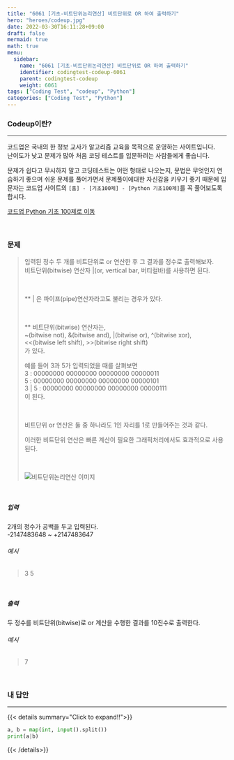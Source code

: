 ```yaml
---
title: "6061 [기초-비트단위논리연산] 비트단위로 OR 하여 출력하기"
hero: "heroes/codeup.jpg"
date: 2022-03-30T16:11:28+09:00
draft: false
mermaid: true
math: true
menu:
  sidebar:
    name: "6061 [기초-비트단위논리연산] 비트단위로 OR 하여 출력하기"
    identifier: codingtest-codeup-6061
    parent: codingtest-codeup
    weight: 6061
tags: ["Coding Test", "codeup", "Python"]
categories: ["Coding Test", "Python"]
---
```


### Codeup이란?
---
코드업은 국내의 한 정보 교사가 알고리즘 교육을 목적으로 운영하는 사이트입니다.\
난이도가 낮고 문제가 많아 처음 코딩 테스트를 입문하려는 사람들에게 좋습니다.

문제가 쉽다고 무시하지 말고 코딩테스트는 어떤 형태로 나오는지, 문법은 무엇인지 연습하기 좋으며 쉬운 문제를 풀어가면서 문제풀이에대한 자신감을 키우기 좋기 때문에 입문자는 코드업 사이트의 `[홈] - [기초100제] - [Python 기초100제]`를 꼭 풀어보도록 합시다.

[코드업 Python 기초 100제로 이동](https://codeup.kr/problemsetsol.php?psid=33)


&nbsp;

### 문제
> 입력된 정수 두 개를 비트단위로 or 연산한 후 그 결과를 정수로 출력해보자.\
> 비트단위(bitwise) 연산자 |(or, vertical bar, 버티컬바)를 사용하면 된다.
> 
> &nbsp;
> 
> ** | 은 파이프(pipe)연산자라고도 불리는 경우가 있다.
> 
> &nbsp;
> 
> ** 비트단위(bitwise) 연산자는,\
> ~(bitwise not), &(bitwise and), |(bitwise or), ^(bitwise xor),\
> <<(bitwise left shift), >>(bitwise right shift)\
> 가 있다.
> 
> 예를 들어 3과 5가 입력되었을 때를 살펴보면\
> 3      : 00000000 00000000 00000000 00000011\
> 5      : 00000000 00000000 00000000 00000101\
> 3 | 5 : 00000000 00000000 00000000 00000111\
> 이 된다.
> 
> &nbsp;
> 
> 비트단위 or 연산은 둘 중 하나라도 1인 자리를 1로 만들어주는 것과 같다.
> 
> 이러한 비트단위 연산은 빠른 계산이 필요한 그래픽처리에서도 효과적으로 사용된다.
> 
> &nbsp;
> 
> ![비트단위논리연산 이미지](https://codeup.kr/upload/pimg6226_1.png)

&nbsp;

##### 입력
2개의 정수가 공백을 두고 입력된다.\
-2147483648 ~ +2147483647
###### 예시
> 3 5

&nbsp;

##### 출력
두 정수를 비트단위(bitwise)로 or 계산을 수행한 결과를 10진수로 출력한다.
###### 예시
> 7

&nbsp;

### 내 답안
---
{{< details summary="Click to expand!!">}}
```python
a, b = map(int, input().split())
print(a|b)
```
{{< /details>}}